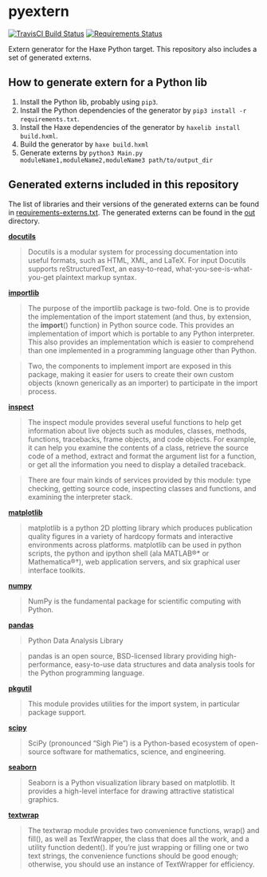 # pyextern
[![TravisCI Build Status](https://travis-ci.org/andyli/pyextern.svg?branch=master)](https://travis-ci.org/andyli/pyextern) 
[![Requirements Status](https://requires.io/github/andyli/pyextern/requirements.svg?branch=master)](https://requires.io/github/andyli/pyextern/requirements/?branch=master)

Extern generator for the Haxe Python target.
This repository also includes a set of generated externs.


## How to generate extern for a Python lib

 1. Install the Python lib, probably using `pip3`.
 2. Install the Python dependencies of the generator by `pip3 install -r requirements.txt`.
 3. Install the Haxe dependencies of the generator by `haxelib install build.hxml`.
 4. Build the generator by `haxe build.hxml`
 5. Generate externs by `python3 Main.py moduleName1,moduleName2,moduleName3 path/to/output_dir`



## Generated externs included in this repository

The list of libraries and their versions of the generated externs can be found in [requirements-externs.txt](requirements-externs.txt).
The generated externs can be found in the [out](out) directory.

**[docutils](https://pypi.python.org/pypi/docutils)**
> Docutils is a modular system for processing documentation into useful formats, such as HTML, XML, and LaTeX. For input Docutils supports reStructuredText, an easy-to-read, what-you-see-is-what-you-get plaintext markup syntax.

**[importlib](https://docs.python.org/3/library/importlib.html)**
>The purpose of the importlib package is two-fold. One is to provide the implementation of the import statement (and thus, by extension, the __import__() function) in Python source code. This provides an implementation of import which is portable to any Python interpreter. This also provides an implementation which is easier to comprehend than one implemented in a programming language other than Python.

>Two, the components to implement import are exposed in this package, making it easier for users to create their own custom objects (known generically as an importer) to participate in the import process.

**[inspect](https://docs.python.org/3/library/inspect.html)**
>The inspect module provides several useful functions to help get information about live objects such as modules, classes, methods, functions, tracebacks, frame objects, and code objects. For example, it can help you examine the contents of a class, retrieve the source code of a method, extract and format the argument list for a function, or get all the information you need to display a detailed traceback.

>There are four main kinds of services provided by this module: type checking, getting source code, inspecting classes and functions, and examining the interpreter stack.

**[matplotlib](http://matplotlib.org/)**	
> matplotlib is a python 2D plotting library which produces publication quality figures in a variety of hardcopy formats and interactive environments across platforms. matplotlib can be used in python scripts, the python and ipython shell (ala MATLAB®* or Mathematica®†), web application servers, and six graphical user interface toolkits.

**[numpy](http://www.numpy.org/)**
>NumPy is the fundamental package for scientific computing with Python.

**[pandas](http://pandas.pydata.org/)**
> Python Data Analysis Library

>pandas is an open source, BSD-licensed library providing high-performance, easy-to-use data structures and data analysis tools for the Python programming language.

**[pkgutil](https://docs.python.org/3/library/pkgutil.html)**
> This module provides utilities for the import system, in particular package support.

**[scipy](https://www.scipy.org/)**
> SciPy (pronounced “Sigh Pie”) is a Python-based ecosystem of open-source software for mathematics, science, and engineering.

**[seaborn](https://stanford.edu/~mwaskom/software/seaborn/)**
> Seaborn is a Python visualization library based on matplotlib. It provides a high-level interface for drawing attractive statistical graphics.

**[textwrap](https://docs.python.org/3/library/textwrap.html)**
> The textwrap module provides two convenience functions, wrap() and fill(), as well as TextWrapper, the class that does all the work, and a utility function dedent(). If you’re just wrapping or filling one or two text strings, the convenience functions should be good enough; otherwise, you should use an instance of TextWrapper for efficiency.

